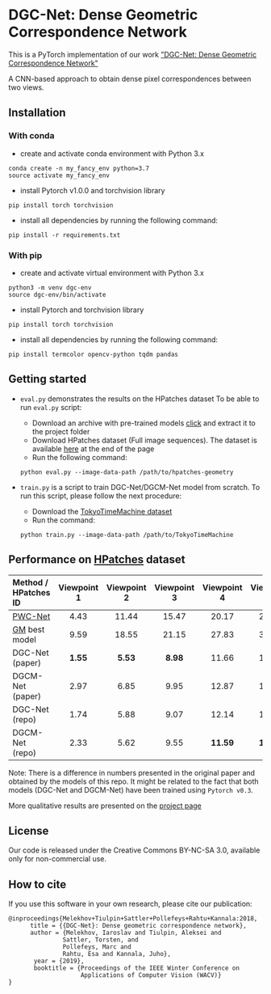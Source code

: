 # DGC-Net: Dense Geometric Correspondence Network
This is a PyTorch implementation of our work ["DGC-Net: Dense Geometric Correspondence Network"](https://arxiv.org/abs/1810.08393)

A CNN-based approach to obtain dense pixel correspondences between two views.

## Installation

### With conda
- create and activate conda environment with Python 3.x
```
conda create -n my_fancy_env python=3.7
source activate my_fancy_env
```
- install Pytorch v1.0.0 and torchvision library
```
pip install torch torchvision
```
- install all dependencies by running the following command:
```
pip install -r requirements.txt
```
### With pip
- create and activate virtual environment with Python 3.x
```
python3 -m venv dgc-env
source dgc-env/bin/activate
```
- install Pytorch and torchvision library
```
pip install torch torchvision
```
- install all dependencies by running the following command:
```
pip install termcolor opencv-python tqdm pandas
```
## Getting started
* ```eval.py``` demonstrates the results on the HPatches dataset
To be able to run ```eval.py``` script:
    * Download an archive with pre-trained models [click](https://drive.google.com/file/d/1p1FarlU5byWez_mQC68DZ_eRQKfF9IIf/view?usp=sharing) and extract it
to the project folder
    * Download HPatches dataset (Full image sequences). The dataset is available [here](https://github.com/hpatches/hpatches-dataset) at the end of the page
    * Run the following command:
    ```
    python eval.py --image-data-path /path/to/hpatches-geometry
    ```

* ```train.py``` is a script to train DGC-Net/DGCM-Net model from scratch. To run this script, please follow the next procedure:
    * Download the [TokyoTimeMachine dataset](https://www.di.ens.fr/willow/research/netvlad/)
    * Run the command:
    ```
    python train.py --image-data-path /path/to/TokyoTimeMachine
    ```

## Performance on [HPatches](https://github.com/hpatches/hpatches-dataset) dataset
Method / HPatches ID|Viewpoint 1|Viewpoint 2|Viewpoint 3|Viewpoint 4|Viewpoint 5
:---|:---:|:---:|:---:|:---:|:---:
[PWC-Net](https://arxiv.org/abs/1709.02371)| 4.43 | 11.44 | 15.47 | 20.17 | 28.30
[GM](https://arxiv.org/abs/1703.05593) best model | 9.59 | 18.55 | 21.15 | 27.83 | 35.19
DGC-Net (paper) | **1.55** | **5.53** | **8.98** | 11.66 | 16.70
DGCM-Net (paper) | 2.97 | 6.85 | 9.95 | 12.87 | 19.13
DGC-Net (repo) | 1.74 | 5.88 | 9.07 | 12.14 | 16.50
DGCM-Net (repo) | 2.33 | 5.62 | 9.55 | **11.59** | **16.48**

Note: There is a difference in numbers presented in the original paper and obtained by the models of this repo. It might be related to the fact that both models (DGC-Net and DGCM-Net) have been trained using ```Pytorch v0.3```.

More qualitative results are presented on the [project page](https://aaltovision.github.io/dgc-net-site/)

## License
Our code is released under the Creative Commons BY-NC-SA 3.0, available only for non-commercial use.

## How to cite
If you use this software in your own research, please cite our publication:

```
@inproceedings{Melekhov+Tiulpin+Sattler+Pollefeys+Rahtu+Kannala:2018,
      title = {{DGC-Net}: Dense geometric correspondence network},
      author = {Melekhov, Iaroslav and Tiulpin, Aleksei and 
               Sattler, Torsten, and 
               Pollefeys, Marc and 
               Rahtu, Esa and Kannala, Juho},
       year = {2019},
       booktitle = {Proceedings of the IEEE Winter Conference on 
                    Applications of Computer Vision (WACV)}
}
```
